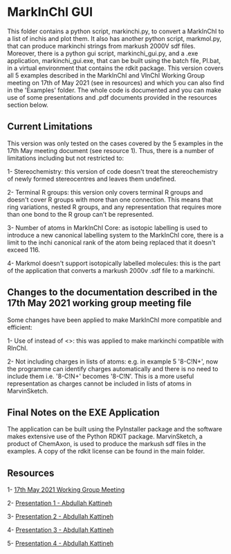 # MarkInChI GUI

This folder contains a python
script, markinchi.py, to convert a MarkInChI
to a list of inchis and plot them. It also has another python script, markmol.py, that can produce markinchi strings from markush 2000V sdf files. Moreover, there is a python gui script, markinchi_gui.py, and a .exe application, markinchi_gui.exe, that can be built using the batch file, PI.bat, in a virtual environment that contains the rdkit package. This version
covers all 5 examples described in the
MarkInChI and VInChI Working Group meeting
on 17th of May 2021 (see in resources) and which you can also find in the 'Examples' folder. The whole
code is documented and you can make use of some
presentations and .pdf documents provided in
the resources section below.

## Current Limitations

This version was only tested on the cases covered by the 5 examples in the 17th May meeting document (see resource 1). Thus, there is a number of limitations including but not restricted to:

1- Stereochemistry: this version of code doesn't treat the stereochemistry of newly formed stereocentres and leaves them undefined.

2- Terminal R groups: this version only covers terminal R groups and doesn't cover R groups with more than one connection. This means that ring variations, nested R groups, and any representation that requires more than one bond to the R group can't be represented.

3- Number of atoms in MarkInChI Core: as isotopic labelling is used to introduce a new canonical labelling system to the MarkInChI core, there is a limit to the inchi canonical rank of the atom being replaced that it doesn't exceed 116.

4- Markmol doesn't support isotopically labelled molecules: this is the part of the application that converts a markush 2000v .sdf file to a markinchi.

## Changes to the documentation described in the 17th May 2021 working group meeting file

Some changes have been applied to make MarkInChI more compatible and efficient:

1- Use of <M> instead of <>: this was applied to make markinchi compatible with RInChI.

2- Not including charges in lists of atoms: e.g. in example 5 '8-C!N+', now the programme can identify charges automatically and there is no need to include them i.e. '8-C!N+' becomes '8-C!N'. This is a more useful representation as charges cannot be included in lists of atoms in MarvinSketch.

## Final Notes on the EXE Application

The application can be built using the PyInstaller package and the software makes extensive use of the Python RDKIT package. MarvinSketch, a product of ChemAxon, is used to produce the markush sdf files in the examples. A copy of the rdkit license can be found in the main folder.

## Resources

1- [17th May 2021 Working Group Meeting](https://drive.google.com/file/d/14VPgQNHCs5_X2_AXaWxGXCOD12z79k_z/view?usp=sharing)

2- [Presentation 1 - Abdullah Kattineh](https://docs.google.com/presentation/d/1F631duOvL39CWStcOzdq5riRriocgaHC/edit?usp=sharing&ouid=105229675019634902210&rtpof=true&sd=true)

3- [Presentation 2 - Abdullah Kattineh](https://docs.google.com/presentation/d/1Ml4-kUDWRmLlXuE9YN66a9nvKDNoP7H2/edit?usp=sharing&ouid=105229675019634902210&rtpof=true&sd=true)

4- [Presentation 3 - Abdullah Kattineh](https://docs.google.com/presentation/d/1Q45tEMzSBWpYQxvWDJojaQH_Q-P0I0BW/edit?usp=sharing&ouid=104156901695306507330&rtpof=true&sd=true)

5- [Presentation 4 - Abdullah Kattineh](https://docs.google.com/presentation/d/17Cg3LWVf9LIutk8ik0HVcpAGzmqwZ3xk/edit?usp=sharing&ouid=104156901695306507330&rtpof=true&sd=true)

